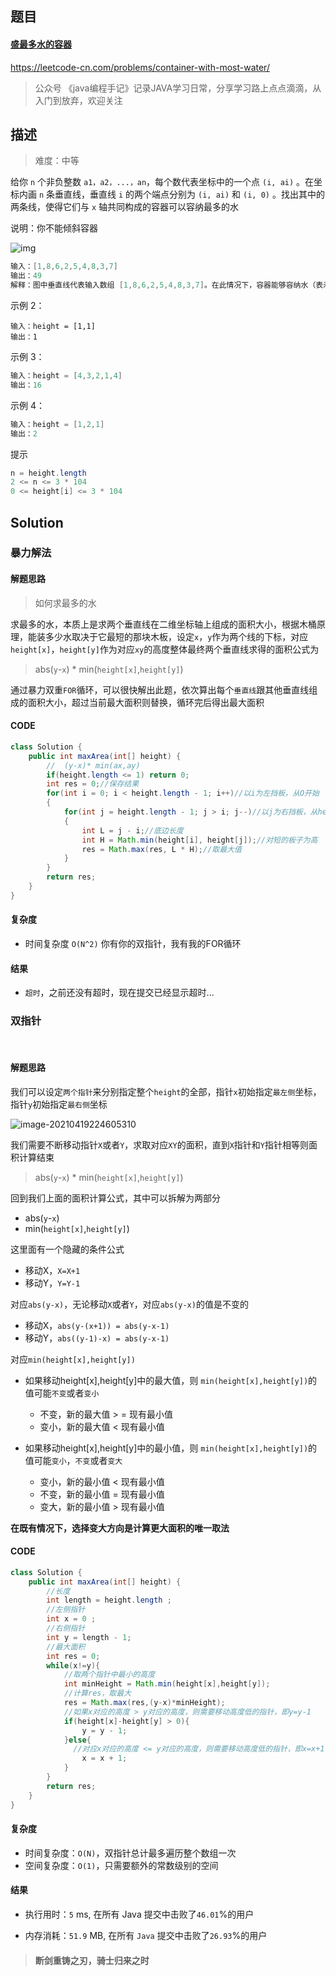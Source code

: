 

## 题目

#### [盛最多水的容器](https://leetcode-cn.com/problems/container-with-most-water/)



https://leetcode-cn.com/problems/container-with-most-water/



> 公众号 《java编程手记》记录JAVA学习日常，分享学习路上点点滴滴，从入门到放弃，欢迎关注



## 描述



> 难度：中等



给你 `n` 个非负整数 `a1，a2，...，an`，每个数代表坐标中的一个点 `(i, ai)` 。在坐标内画 `n` 条垂直线，垂直线 `i` 的两个端点分别为 `(i, ai)` 和 `(i, 0)` 。找出其中的两条线，使得它们与 `x` 轴共同构成的容器可以容纳最多的水

说明：你不能倾斜容器



![img](https://aliyun-lc-upload.oss-cn-hangzhou.aliyuncs.com/aliyun-lc-upload/uploads/2018/07/25/question_11.jpg)



```java
输入：[1,8,6,2,5,4,8,3,7]
输出：49 
解释：图中垂直线代表输入数组 [1,8,6,2,5,4,8,3,7]。在此情况下，容器能够容纳水（表示为蓝色部分）的最大值为 49
```



示例 2：

```ava
输入：height = [1,1]
输出：1
```



示例 3：

```java
输入：height = [4,3,2,1,4]
输出：16
```



示例 4：

```java
输入：height = [1,2,1]
输出：2
```



提示



```java
n = height.length
2 <= n <= 3 * 104
0 <= height[i] <= 3 * 104
```





## Solution



### 暴力解法



#### 解题思路



> 如何求最多的水



求最多的水，本质上是求两个垂直线在二维坐标轴上组成的面积大小，根据木桶原理，能装多少水取决于它最短的那块木板，设定`x`，`y`作为两个线的下标，对应`height[x]`，`height[y]`作为对应`xy`的高度整体最终两个垂直线求得的面积公式为

> abs(`y`-`x`) * min(`height[x]`,`height[y]`)



通过暴力双重`FOR`循环，可以很快解出此题，依次算出每个`垂直线`跟其他垂直线组成的面积大小，超过当前最大面积则替换，循环完后得出最大面积

#### CODE

```java
class Solution {
    public int maxArea(int[] height) {
        //  (y-x)* min(ax,ay)
        if(height.length <= 1) return 0;
        int res = 0;//保存结果
        for(int i = 0; i < height.length - 1; i++)//以i为左挡板，从O开始
        {
            for(int j = height.length - 1; j > i; j--)//以j为右挡板，从height.length - 1开始
            {
                int L = j - i;//底边长度
                int H = Math.min(height[i], height[j]);//对短的板子为高
                res = Math.max(res, L * H);//取最大值
            }
        }
        return res;
    }
}
```



#### 复杂度



* 时间复杂度 `O(N^2)` 你有你的双指针，我有我的FOR循环 

  




#### 结果

* `超时`，之前还没有超时，现在提交已经显示超时...





### 双指针

​	

#### 解题思路



我们可以设定`两个指针`来分别指定整个`height`的全部，指针`x`初始指定`最左侧`坐标，指针`y`初始指定`最右侧`坐标

![image-20210419224605310](https://i.loli.net/2021/04/19/YsjMDSi6q1VFBpQ.png)

我们需要不断移动指针`X`或者`Y`，求取对应`XY`的面积，直到`X`指针和`Y`指针相等则面积计算结束



> abs(`y`-`x`) * min(`height[x]`,`height[y]`)



回到我们上面的面积计算公式，其中可以拆解为两部分

* abs(`y`-`x`)  
* min(`height[x]`,`height[y]`)



这里面有一个隐藏的条件公式

* 移动X，`X=X+1`
* 移动Y，`Y=Y-1`



对应`abs(y-x)`，无论移动`X`或者`Y`，对应`abs(y-x)`的值是不变的

* 移动X，`abs(y-(x+1)) = abs(y-x-1)`
* 移动Y，`abs((y-1)-x) = abs(y-x-1)`



对应`min(height[x],height[y])`



* 如果移动height[x],height[y]中的最大值，则 `min(height[x],height[y])`的值可能`不变`或者`变小`
  * 不变，新的最大值 > = 现有最小值
  * 变小，新的最大值  <   现有最小值

* 如果移动height[x],height[y]中的最小值，则 `min(height[x],height[y])`的值可能`变小`，`不变`或者`变大`
  * 变小，新的最小值  <  现有最小值
  * 不变，新的最小值  =  现有最小值
  * 变大，新的最小值  >  现有最小值



**在既有情况下，选择变大方向是计算更大面积的唯一取法** 



#### CODE

```java
class Solution {
    public int maxArea(int[] height) {
      	//长度
        int length = height.length ;
      	//左侧指针
        int x = 0 ;
        //右侧指针
        int y = length - 1;
        //最大面积
        int res = 0;
        while(x!=y){
            //取两个指针中最小的高度
            int minHeight = Math.min(height[x],height[y]);
            //计算res，取最大
            res = Math.max(res,(y-x)*minHeight);
            //如果x对应的高度 > y对应的高度，则需要移动高度低的指针，即y=y-1
            if(height[x]-height[y] > 0){
                y = y - 1;
            }else{
              //对应x对应的高度 <= y对应的高度，则需要移动高度低的指针，即x=x+1
                x = x + 1;
            }
        }
        return res;
    }
}
```





#### 复杂度

- 时间复杂度：`O(N)`，双指针总计最多遍历整个数组一次
- 空间复杂度：`O(1)`，只需要额外的常数级别的空间



#### 结果

* 执行用时：`5` ms, 在所有 Java 提交中击败了`46.01`%的用户

* 内存消耗：`51.9` MB, 在所有 `Java` 提交中击败了`26.93`%的用户



> #### **断剑重铸之刃，骑士归来之时**









